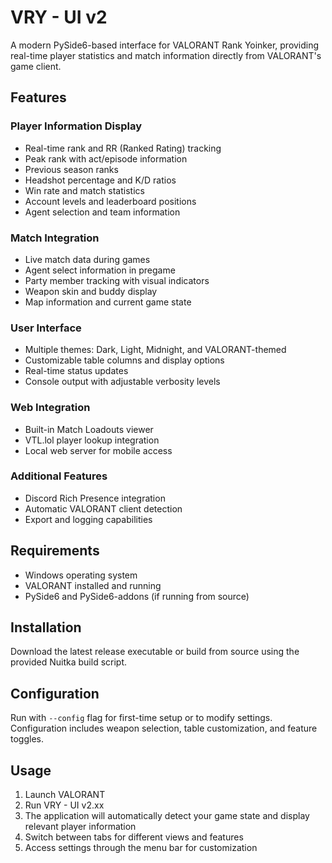# VRY - UI v2

A modern PySide6-based interface for VALORANT Rank Yoinker, providing real-time player statistics and match information directly from VALORANT's game client.

## Features

### Player Information Display
- Real-time rank and RR (Ranked Rating) tracking
- Peak rank with act/episode information
- Previous season ranks
- Headshot percentage and K/D ratios
- Win rate and match statistics
- Account levels and leaderboard positions
- Agent selection and team information

### Match Integration
- Live match data during games
- Agent select information in pregame
- Party member tracking with visual indicators
- Weapon skin and buddy display
- Map information and current game state

### User Interface
- Multiple themes: Dark, Light, Midnight, and VALORANT-themed
- Customizable table columns and display options
- Real-time status updates
- Console output with adjustable verbosity levels

### Web Integration
- Built-in Match Loadouts viewer
- VTL.lol player lookup integration
- Local web server for mobile access

### Additional Features
- Discord Rich Presence integration
- Automatic VALORANT client detection
- Export and logging capabilities

## Requirements

- Windows operating system
- VALORANT installed and running
- PySide6 and PySide6-addons (if running from source)

## Installation

Download the latest release executable or build from source using the provided Nuitka build script.

## Configuration

Run with `--config` flag for first-time setup or to modify settings. Configuration includes weapon selection, table customization, and feature toggles.

## Usage

1. Launch VALORANT
2. Run VRY - UI v2.xx
3. The application will automatically detect your game state and display relevant player information
4. Switch between tabs for different views and features
5. Access settings through the menu bar for customization
